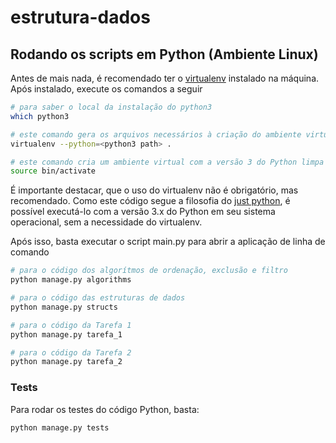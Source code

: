 # estrutura-dados

## Rodando os scripts em Python (Ambiente Linux)

Antes de mais nada, é recomendado ter o [virtualenv](https://pythonacademy.com.br/blog/python-e-virtualenv-como-programar-em-ambientes-virtuais) instalado na máquina. Após instalado, execute os comandos a seguir

```sh
# para saber o local da instalação do python3
which python3

# este comando gera os arquivos necessários à criação do ambiente virtual
virtualenv --python=<python3 path> .

# este comando cria um ambiente virtual com a versão 3 do Python limpa para ser usada
source bin/activate
```

É importante destacar, que o uso do virtualenv não é obrigatório, mas recomendado. Como este código segue a filosofia do [just python](https://justpython.style/manifesto/), é possível executá-lo com a versão 3.x do Python em seu sistema operacional, sem a necessidade do virtualenv.

Após isso, basta executar o script main.py para abrir a aplicação de linha de comando

```sh
# para o código dos algorítmos de ordenação, exclusão e filtro
python manage.py algorithms

# para o código das estruturas de dados
python manage.py structs

# para o código da Tarefa 1
python manage.py tarefa_1

# para o código da Tarefa 2
python manage.py tarefa_2
```

### Tests

Para rodar os testes do código Python, basta:

```sh
python manage.py tests
```
